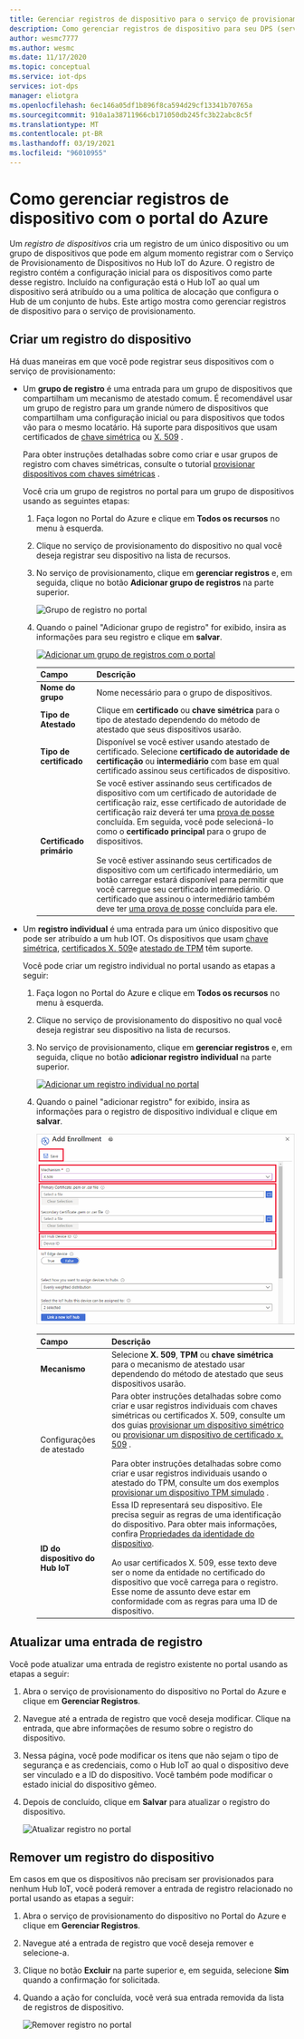 ```yaml
---
title: Gerenciar registros de dispositivo para o serviço de provisionamento de dispositivos no Hub IoT do Azure no portal do Azure
description: Como gerenciar registros de dispositivo para seu DPS (serviço de provisionamento de dispositivos) no portal do Azure
author: wesmc7777
ms.author: wesmc
ms.date: 11/17/2020
ms.topic: conceptual
ms.service: iot-dps
services: iot-dps
manager: eliotgra
ms.openlocfilehash: 6ec146a05df1b896f8ca594d29cf13341b70765a
ms.sourcegitcommit: 910a1a38711966cb171050db245fc3b22abc8c5f
ms.translationtype: MT
ms.contentlocale: pt-BR
ms.lasthandoff: 03/19/2021
ms.locfileid: "96010955"
---
```

# <a name="how-to-manage-device-enrollments-with-azure-portal"></a>Como gerenciar registros de dispositivo com o portal do Azure

Um *registro de dispositivos* cria um registro de um único dispositivo ou um grupo de dispositivos que pode em algum momento registrar com o Serviço de Provisionamento de Dispositivos no Hub IoT do Azure. O registro de registro contém a configuração inicial para os dispositivos como parte desse registro. Incluído na configuração está o Hub IoT ao qual um dispositivo será atribuído ou a uma política de alocação que configura o Hub de um conjunto de hubs. Este artigo mostra como gerenciar registros de dispositivo para o serviço de provisionamento.


## <a name="create-a-device-enrollment"></a>Criar um registro do dispositivo

Há duas maneiras em que você pode registrar seus dispositivos com o serviço de provisionamento:

* Um **grupo de registro** é uma entrada para um grupo de dispositivos que compartilham um mecanismo de atestado comum. É recomendável usar um grupo de registro para um grande número de dispositivos que compartilham uma configuração inicial ou para dispositivos que todos vão para o mesmo locatário. Há suporte para dispositivos que usam certificados de [chave simétrica](concepts-symmetric-key-attestation.md) ou [X. 509](concepts-x509-attestation.md) . 

    Para obter instruções detalhadas sobre como criar e usar grupos de registro com chaves simétricas, consulte o tutorial [provisionar dispositivos com chaves simétricas](how-to-legacy-device-symm-key.md) .

    Você cria um grupo de registros no portal para um grupo de dispositivos usando as seguintes etapas:

    1. Faça logon no Portal do Azure e clique em **Todos os recursos** no menu à esquerda.  
    1. Clique no serviço de provisionamento do dispositivo no qual você deseja registrar seu dispositivo na lista de recursos.  
    1. No serviço de provisionamento, clique em **gerenciar registros** e, em seguida, clique no botão **Adicionar grupo de registros** na parte superior.  
     
        ![Grupo de registro no portal](./media/how-to-manage-enrollments/add-group-enrollment.png)
        
    1. Quando o painel "Adicionar grupo de registro" for exibido, insira as informações para seu registro e clique em **salvar**.  
     
        [![Adicionar um grupo de registros com o portal](./media/how-to-manage-enrollments/group-enrollment.png)](./media/how-to-manage-enrollments/group-enrollment.png#lightbox)
        
        | Campo | Descrição |
        | :--- | :--- |
        | **Nome do grupo** | Nome necessário para o grupo de dispositivos. |
        | **Tipo de Atestado** | Clique em **certificado** ou **chave simétrica** para o tipo de atestado dependendo do método de atestado que seus dispositivos usarão. |
        | **Tipo de certificado** | Disponível se você estiver usando atestado de certificado. Selecione **certificado de autoridade de certificação** ou **intermediário** com base em qual certificado assinou seus certificados de dispositivo. |
        | **Certificado primário** | Se você estiver assinando seus certificados de dispositivo com um certificado de autoridade de certificação raiz, esse certificado de autoridade de certificação raiz deverá ter uma [prova de posse](how-to-verify-certificates.md) concluída. Em seguida, você pode selecioná-lo como o **certificado principal** para o grupo de dispositivos.<br><br>Se você estiver assinando seus certificados de dispositivo com um certificado intermediário, um botão carregar estará disponível para permitir que você carregue seu certificado intermediário. O certificado que assinou o intermediário também deve ter [uma prova de posse](how-to-verify-certificates.md) concluída para ele. |

        
    

* Um **registro individual** é uma entrada para um único dispositivo que pode ser atribuído a um hub IOT. Os dispositivos que usam [chave simétrica](concepts-symmetric-key-attestation.md), [certificados X. 509](concepts-x509-attestation.md)e [atestado de TPM](concepts-tpm-attestation.md) têm suporte. 

    Você pode criar um registro individual no portal usando as etapas a seguir:

    1. Faça logon no Portal do Azure e clique em **Todos os recursos** no menu à esquerda.
    1. Clique no serviço de provisionamento do dispositivo no qual você deseja registrar seu dispositivo na lista de recursos.
    1. No serviço de provisionamento, clique em **gerenciar registros** e, em seguida, clique no botão **adicionar registro individual** na parte superior.   

       [![Adicionar um registro individual no portal](./media/how-to-manage-enrollments/add-individual-enrollment.png)](./media/how-to-manage-enrollments/add-individual-enrollment.png#lightbox)

    1. Quando o painel "adicionar registro" for exibido, insira as informações para o registro de dispositivo individual e clique em **salvar**. 
     
        [![Registro individual no portal](./media/how-to-manage-enrollments/individual-enrollment.png)](./media/how-to-manage-enrollments/individual-enrollment.png#lightbox)
    
        | Campo | Descrição |
        | :--- | :--- |
        | **Mecanismo** | Selecione **X. 509**, **TPM** ou **chave simétrica** para o mecanismo de atestado usar dependendo do método de atestado que seus dispositivos usarão. |
        | Configurações de atestado | Para obter instruções detalhadas sobre como criar e usar registros individuais com chaves simétricas ou certificados X. 509, consulte um dos guias [provisionar um dispositivo simétrico](quick-create-simulated-device-symmetric-key-java.md#create-a-device-enrollment) ou [provisionar um dispositivo de certificado x. 509](quick-create-simulated-device-x509-java.md#create-a-self-signed-x509-device-certificate-and-individual-enrollment-entry) .<br><br>Para obter instruções detalhadas sobre como criar e usar registros individuais usando o atestado do TPM, consulte um dos exemplos [provisionar um dispositivo TPM simulado](quick-create-simulated-device-tpm-java.md#create-a-device-enrollment-entry) .|
        | **ID do dispositivo do Hub IoT** |  Essa ID representará seu dispositivo. Ele precisa seguir as regras de uma identificação do dispositivo. Para obter mais informações, confira [Propriedades da identidade do dispositivo](../iot-hub/iot-hub-devguide-identity-registry.md#device-identity-properties).<br><br>Ao usar certificados X. 509, esse texto deve ser o nome da entidade no certificado do dispositivo que você carrega para o registro. Esse nome de assunto deve estar em conformidade com as regras para uma ID de dispositivo.|
            


## <a name="update-an-enrollment-entry"></a>Atualizar uma entrada de registro
Você pode atualizar uma entrada de registro existente no portal usando as etapas a seguir:

1. Abra o serviço de provisionamento do dispositivo no Portal do Azure e clique em **Gerenciar Registros**. 
1. Navegue até a entrada de registro que você deseja modificar. Clique na entrada, que abre informações de resumo sobre o registro do dispositivo. 
1. Nessa página, você pode modificar os itens que não sejam o tipo de segurança e as credenciais, como o Hub IoT ao qual o dispositivo deve ser vinculado e a ID do dispositivo. Você também pode modificar o estado inicial do dispositivo gêmeo. 
1. Depois de concluído, clique em **Salvar** para atualizar o registro do dispositivo. 

    ![Atualizar registro no portal](./media/how-to-manage-enrollments/update-enrollment.png)

## <a name="remove-a-device-enrollment"></a>Remover um registro do dispositivo
Em casos em que os dispositivos não precisam ser provisionados para nenhum Hub IoT, você poderá remover a entrada de registro relacionado no portal usando as etapas a seguir:

1. Abra o serviço de provisionamento do dispositivo no Portal do Azure e clique em **Gerenciar Registros**. 
1. Navegue até a entrada de registro que você deseja remover e selecione-a. 
1. Clique no botão **Excluir** na parte superior e, em seguida, selecione **Sim** quando a confirmação for solicitada. 
1. Quando a ação for concluída, você verá sua entrada removida da lista de registros de dispositivo. 
 
    ![Remover registro no portal](./media/how-to-manage-enrollments/remove-enrollment.png)